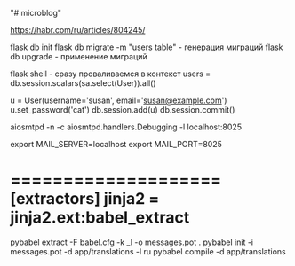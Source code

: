 "# microblog" 

https://habr.com/ru/articles/804245/

flask db init
flask db migrate -m "users table" - генерация миграций
flask db upgrade - применение миграций


flask shell - сразу проваливаемся в контекст
users = db.session.scalars(sa.select(User)).all()

u = User(username='susan', email='susan@example.com')
u.set_password('cat')
db.session.add(u)
db.session.commit()


aiosmtpd -n -c aiosmtpd.handlers.Debugging -l localhost:8025

export MAIL_SERVER=localhost
export MAIL_PORT=8025

====================
[extractors]
jinja2 = jinja2.ext:babel_extract
====================
pybabel extract -F babel.cfg -k _l -o messages.pot .
pybabel init -i messages.pot -d app/translations -l ru
pybabel compile -d app/translations